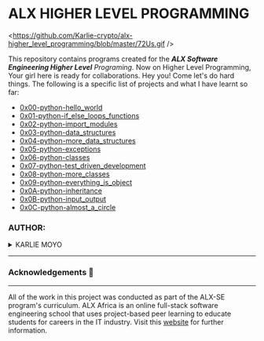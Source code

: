 
# ALX HIGHER LEVEL PROGRAMMING
<https://github.com/Karlie-crypto/alx-higher_level_programming/blob/master/72Us.gif />

This repository contains programs created for the _**ALX Software Engineering Higher Level** Programing._ Now on Higher Level Programming, Your girl here is ready for collaborations. Hey you! Come let's do hard things. The following is a specific list of projects and what I have learnt so far:

- [0x00-python-hello_world](https://github.com/Karlie-crypto/alx-higher_level_programming/tree/master/0x00-python-hello_world)
- [0x01-python-if_else_loops_functions](https://github.com/Karlie-crypto/alx-higher_level_programming/tree/master/0x01-python-if_else_loops_functions)
- [0x02-python-import_modules](https://github.com/Karlie-crypto/alx-higher_level_programming/tree/master/0x02-python-import_modules)
- [0x03-python-data_structures](https://github.com/Karlie-crypto/alx-higher_level_programming/tree/master/0x03-python-data_structures)
- [0x04-python-more_data_structures](https://github.com/Karlie-crypto/alx-higher_level_programming/tree/master/0x04-python-more_data_structures)
- [0x05-python-exceptions](https://github.com/Karlie-crypto/alx-higher_level_programming/tree/master/0x05-python-exceptions)
- [0x06-python-classes](https://github.com/Karlie-crypto/alx-higher_level_programming/tree/master/0x06-python-classes)
- [0x07-python-test_driven_development](https://github.com/Karlie-crypto/alx-higher_level_programming/tree/master/0x07-python-test_driven_development)
- [0x08-python-more_classes](https://github.com/Karlie-crypto/alx-higher_level_programming/tree/master/0x08-python-more_classes)
- [0x09-python-everything_is_object](https://github.com/Karlie-crypto/alx-higher_level_programming/tree/master/0x09-python-everything_is_object)
- [0x0A-python-inheritance](https://github.com/Karlie-crypto/alx-higher_level_programming/tree/master/0x0A-python-inheritance)
- [0x0B-python-input_output](https://github.com/Karlie-crypto/alx-higher_level_programming/tree/master/0x0B-python-input_output)
- [0x0C-python-almost_a_circle](https://github.com/Karlie-crypto/alx-higher_level_programming/tree/master/0x0C-python-almost_a_circle)

### AUTHOR:
<details>
    <summary>KARLIE MOYO</summary>
    <ul>
        <li>
            <a href="https://github.com/Karlie-crypto">Github</a>
        </li>
        <li>
            <a href="https://twitter.com/karlieemoyo">Twitter</a>
        </li>
        <li>
            <a href="https://karlieemoyo@gmail.com">e-mail</a>
        </li>
    </ul>
</details>

---

### Acknowledgements  :pray:
___
All of the work in this project was conducted as part of the ALX-SE program's curriculum. ALX Africa is an online full-stack software engineering school that uses project-based peer learning to educate students for careers in the IT industry. Visit this <a href="https://www.alxafrica.com/software-engineering-2022">website</a> for further information.
